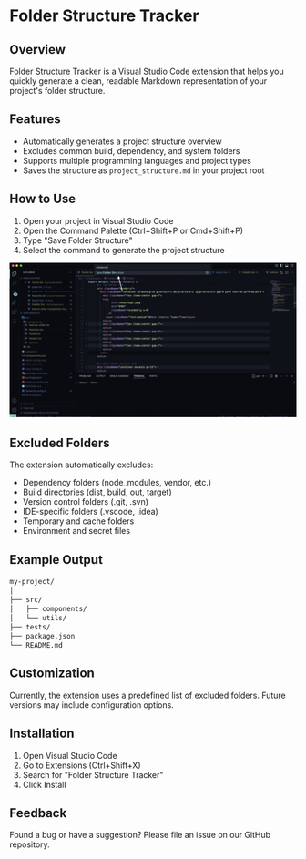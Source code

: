 # Folder Structure Tracker

## Overview

Folder Structure Tracker is a Visual Studio Code extension that helps you quickly generate a clean, readable Markdown representation of your project's folder structure.

## Features

- Automatically generates a project structure overview
- Excludes common build, dependency, and system folders
- Supports multiple programming languages and project types
- Saves the structure as `project_structure.md` in your project root

## How to Use

1. Open your project in Visual Studio Code
2. Open the Command Palette (Ctrl+Shift+P or Cmd+Shift+P)
3. Type "Save Folder Structure"
4. Select the command to generate the project structure

![Screenshot](https://raw.githubusercontent.com/Evening-Elephant/folderstructure/refs/heads/main/images/folderstructure.gif)

## Excluded Folders

The extension automatically excludes:
- Dependency folders (node_modules, vendor, etc.)
- Build directories (dist, build, out, target)
- Version control folders (.git, .svn)
- IDE-specific folders (.vscode, .idea)
- Temporary and cache folders
- Environment and secret files

## Example Output

```
my-project/
│
├── src/
│   ├── components/
│   └── utils/
├── tests/
├── package.json
└── README.md
```

## Customization

Currently, the extension uses a predefined list of excluded folders. Future versions may include configuration options.

## Installation

1. Open Visual Studio Code
2. Go to Extensions (Ctrl+Shift+X)
3. Search for "Folder Structure Tracker"
4. Click Install

## Feedback

Found a bug or have a suggestion? Please file an issue on our GitHub repository.

